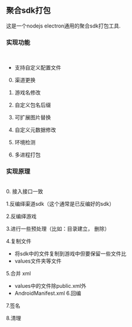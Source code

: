 聚合sdk打包
-----------
这是一个nodejs electron通用的聚合sdk打包工具.<br/>

<h3>实现功能</h3><br />

-  支持自定义配置文件 <br/>

0. 渠道更换 <br/>

1. 游戏名修改 <br/>

2. 自定义包名后缀 <br/>

3. 可扩展图片替换 <br/>

4. 自定义元数据修改 <br/>

5. 环境检测

6. 多进程打包


<h3>实现原理</h3> <br/>
0. 接入接口一致

1.反编绎渠道sdk（这个通常是已反编好的sdk）<br/>

2.反编绎游戏<br/>

3.进行一些预处理（比如：目录建立， 删除）<br/>

4.复制文件<br/>
   - 将sdk中的文件复制到游戏中但要保留一些文件比 <br>
   - values文件夹等文件 <br>

5.合并 xml<br>
   - values中的文件除public.xml外<br>
   - AndroidManifest.xml 
6.回编<br>

7.签名<br>

8.清理<br>


